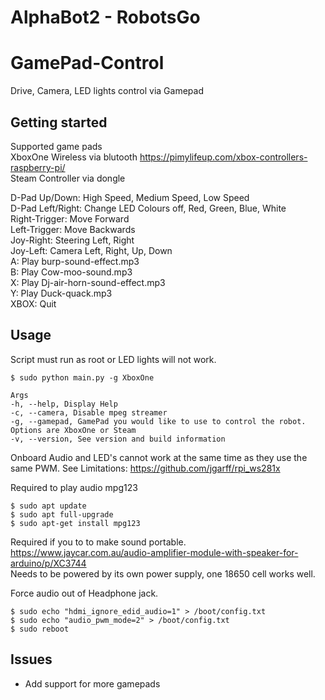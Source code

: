 # AlphaBot2 - RobotsGo 
# GamePad-Control

Drive, Camera, LED lights control via Gamepad

## Getting started
Supported game pads   
XboxOne Wireless via blutooth https://pimylifeup.com/xbox-controllers-raspberry-pi/  
Steam Controller via dongle  

D-Pad Up/Down: High Speed, Medium Speed, Low Speed    
D-Pad Left/Right: Change LED Colours off, Red, Green, Blue, White    
Right-Trigger: Move Forward  
Left-Trigger: Move Backwards  
Joy-Right: Steering Left, Right  
Joy-Left: Camera Left, Right, Up, Down  
A: Play burp-sound-effect.mp3  
B: Play Cow-moo-sound.mp3  
X: Play Dj-air-horn-sound-effect.mp3  
Y: Play Duck-quack.mp3  
XBOX: Quit    

## Usage
Script must run as root or LED lights will not work.     
```
$ sudo python main.py -g XboxOne 

Args
-h, --help, Display Help
-c, --camera, Disable mpeg streamer
-g, --gamepad, GamePad you would like to use to control the robot. Options are XboxOne or Steam
-v, --version, See version and build information
```
Onboard Audio and LED's cannot work at the same time as they use the same PWM. See Limitations: https://github.com/jgarff/rpi_ws281x 

Required to play audio mpg123
```
$ sudo apt update
$ sudo apt full-upgrade
$ sudo apt-get install mpg123
```
Required if you to to make sound portable.  
https://www.jaycar.com.au/audio-amplifier-module-with-speaker-for-arduino/p/XC3744   
Needs to be powered by its own power supply, one 18650 cell works well.

Force audio out of Headphone jack.
```
$ sudo echo "hdmi_ignore_edid_audio=1" > /boot/config.txt
$ sudo echo "audio_pwm_mode=2" > /boot/config.txt
$ sudo reboot
``` 
## Issues
* Add support for more gamepads

